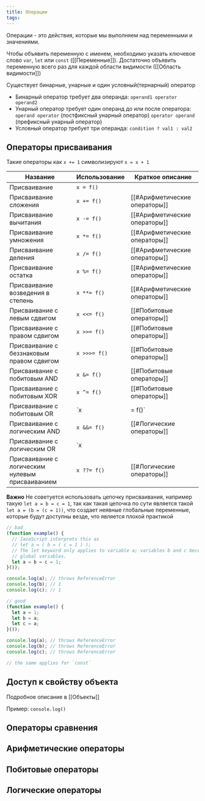 ```yaml
---
title: Операции
tags:
---
```

Операции - это действия, которые мы выполняем над переменными и значениями. 

Чтобы объявить переменную с именем, необходимо указать ключевое слово `var`, `let` или `const` ([[Переменные]]). Достаточно объявить переменную всего раз для каждой области видимости ([[Область видимости]])


Существует бинарные, унарные и один условный(тернарный) оператор
- Бинарный оператор требует два операнда: `operand1 operator operand2`
- Унарный оператор требует один операнд до или после оператора: `operand operator` (постфиксный унарный оператор) `operator operand` (префиксный унарный оператор)
- Условный оператор требует три операнда: `condition ? val1 : val2`
## Операторы присваивания
Такие операторы как `x += 1` символизируют `x = x + 1`

|Название|Использование|Краткое описание|
|---|---|---|
|Присваивание|`x = f()`|
|Присваивание сложения|`x += f()`|[[#Арифметические операторы]]|
|Присваивание вычитания|`x -= f()`|[[#Арифметические операторы]]|
|Присваивание умножения|`x *= f()`|[[#Арифметические операторы]]|
|Присваивание деления|`x /= f()`|[[#Арифметические операторы]]|
|Присваивание остатка|`x %= f()`|[[#Арифметические операторы]]|
|Присваивание возведения в степень|`x **= f()`|[[#Арифметические операторы]]|
|Присваивание с левым сдвигом|`x <<= f()`|[[#Побитовые операторы]]|
|Присваивание с правом сдвигом|`x >>= f()`|[[#Побитовые операторы]]|
|Присваивание с беззнаковым правом сдвигом|`x >>>= f()`|[[#Побитовые операторы]]|
|Присваивание с побитовым AND|`x &= f()`|[[#Побитовые операторы]]|
|Присваивание с побитовым XOR|`x ^= f()`|[[#Побитовые операторы]]|
|Присваивание с побитовым OR|`x |= f()`|[[#Побитовые операторы]]|
|Присваивание с логическим AND|`x &&= f()`|[[#Логические операторы]]|
|Присваивание с логическим OR|`x ||= f()`|[[#Логические операторы]]|
|Присваивание с логическим нулевым присваиванием|`x ??= f()`|[[#Логические операторы]]|

**Важно**
Не советуется использовать цепочку присваивания, например такую `let a = b = c = 1`, так как такая цепочка по сути является такой `let a = (b = (c = 1))`, что создает неявные глобальные переменные, которые будут  доступны везде, что является плохой практикой
```js
// bad
(function example() {
  // JavaScript interprets this as
  // let a = ( b = ( c = 1 ) );
  // The let keyword only applies to variable a; variables b and c become
  // global variables.
  let a = b = c = 1;
}());

console.log(a); // throws ReferenceError
console.log(b); // 1
console.log(c); // 1

// good
(function example() {
  let a = 1;
  let b = a;
  let c = a;
}());

console.log(a); // throws ReferenceError
console.log(b); // throws ReferenceError
console.log(c); // throws ReferenceError

// the same applies for `const`
```

## Доступ к свойству объекта
Подробное описание в [[Объекты]]

Пример: `console.log()`

## Операторы сравнения

## Арифметические операторы

## Побитовые операторы

## Логические операторы